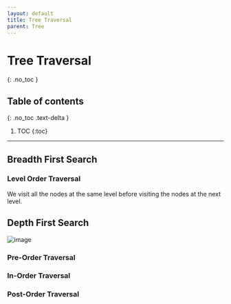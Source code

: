 ```yaml
---
layout: default
title: Tree Traversal
parent: Tree
---
```


# Tree Traversal

{: .no_toc }

## Table of contents
{: .no_toc .text-delta }

1. TOC
{:toc}

---

## Breadth First Search

### Level Order Traversal

We visit all the nodes at the same level before visiting the nodes at the next level.

## Depth First Search

![image](<img width="787" alt="image" src="https://user-images.githubusercontent.com/3500791/180852777-0e74e5e3-f9b5-4327-8c69-835ed04ac845.png">)

### Pre-Order Traversal

### In-Order Traversal

### Post-Order Traversal
